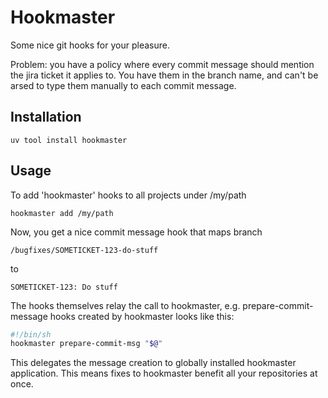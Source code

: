 # Hookmaster

Some nice git hooks for your pleasure. 

Problem: you have a policy where every commit message should mention the jira ticket it applies to. You 
have them in the branch name, and can't be arsed to type them manually to each commit message.

## Installation

```
uv tool install hookmaster
```

## Usage

To add 'hookmaster' hooks to all projects under /my/path

```
hookmaster add /my/path
```

Now, you get a nice commit message hook that maps branch

`/bugfixes/SOMETICKET-123-do-stuff`

to 

`SOMETICKET-123: Do stuff`

The hooks themselves relay the call to hookmaster, e.g. prepare-commit-message hooks created by hookmaster looks like this:

```sh
#!/bin/sh
hookmaster prepare-commit-msg "$@"
```

This delegates the message creation to globally installed hookmaster application. This means fixes to hookmaster benefit all your 
repositories at once.
